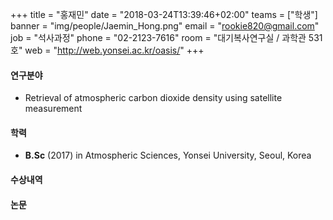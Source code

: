 +++
title = "홍재민"
date = "2018-03-24T13:39:46+02:00"
teams = ["학생"]
banner = "img/people/Jaemin_Hong.png"
email = "rookie820@gmail.com"
job = "석사과정"
phone = "02-2123-7616"
room = "대기복사연구실 / 과학관 531호"
web = "http://web.yonsei.ac.kr/oasis/"
+++

#### 연구분야
+ Retrieval of atmospheric carbon dioxide density using satellite measurement

#### 학력
 + **B.Sc** (2017) in Atmospheric Sciences, Yonsei University, Seoul, Korea

#### 수상내역


#### 논문

